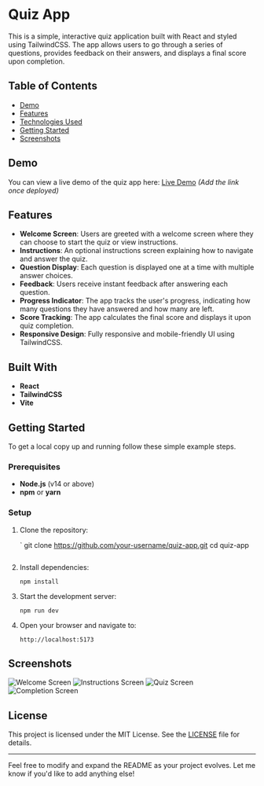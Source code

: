 # Quiz App

This is a simple, interactive quiz application built with React and styled using TailwindCSS. The app allows users to go through a series of questions, provides feedback on their answers, and displays a final score upon completion.

## Table of Contents

- [Demo](#demo)
- [Features](#features)
- [Technologies Used](#technologies-used)
- [Getting Started](#getting-started)
- [Screenshots](#screenshots)

## Demo

You can view a live demo of the quiz app here: [Live Demo](#) _(Add the link once deployed)_

## Features

- **Welcome Screen**: Users are greeted with a welcome screen where they can choose to start the quiz or view instructions.
- **Instructions**: An optional instructions screen explaining how to navigate and answer the quiz.
- **Question Display**: Each question is displayed one at a time with multiple answer choices.
- **Feedback**: Users receive instant feedback after answering each question.
- **Progress Indicator**: The app tracks the user's progress, indicating how many questions they have answered and how many are left.
- **Score Tracking**: The app calculates the final score and displays it upon quiz completion.
- **Responsive Design**: Fully responsive and mobile-friendly UI using TailwindCSS.

## Built With

- **React**
- **TailwindCSS**
- **Vite**

## Getting Started

To get a local copy up and running follow these simple example steps.

### Prerequisites

- **Node.js** (v14 or above)
- **npm** or **yarn**

### Setup

1. Clone the repository:

   `
   git clone https://github.com/your-username/quiz-app.git
   cd quiz-app
   ```

2. Install dependencies:

   ```
   npm install
   ```

3. Start the development server:

   ```
   npm run dev
   ```

4. Open your browser and navigate to:

   ```
   http://localhost:5173
   ```


## Screenshots

![Welcome Screen](assets/images/welcome.png)
![Instructions Screen](assets/images/instructions.png)
![Quiz Screen](assets/images/quiz.png)
![Completion Screen](assets/images/score.png)

## License

This project is licensed under the MIT License. See the [LICENSE](LICENSE) file for details.

---

Feel free to modify and expand the README as your project evolves. Let me know if you'd like to add anything else!